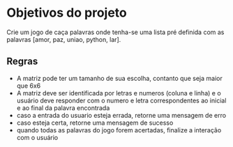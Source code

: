 # Objetivos do projeto

Crie um jogo de caça palavras onde tenha-se uma lista pré definida com as palavras [amor, paz, uniao, python, lar]. 

## Regras

- A matriz pode ter um tamanho de sua escolha, contanto que seja maior que 6x6
- A matriz deve ser identificada por letras e numeros (coluna e linha) e o usuário deve responder com o numero e letra correspondentes ao inicial e ao final da palavra encontrada
- caso a entrada do usuario esteja errada, retorne uma mensagem de erro
- caso esteja certa, retorne uma mensagem de sucesso
- quando todas as palavras do jogo forem acertadas, finalize a interação com o usuário